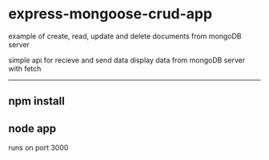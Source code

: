 # express-mongoose-crud-app
example of create, read, update and delete documents from mongoDB server

simple api for recieve and send data
display data from mongoDB server with fetch

------------
npm install
------------
node app
------------
runs on port 3000
